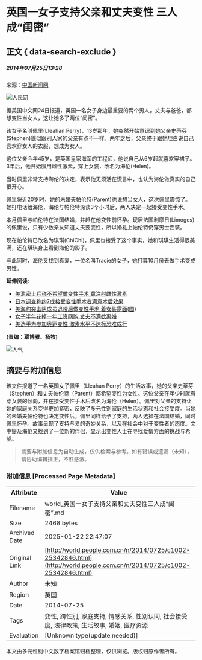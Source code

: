 # 英国一女子支持父亲和丈夫变性 三人成“闺密”

## 正文 { data-search-exclude }


##### 2014年07月25日13:28    
来源：[中国新闻网](http://www.chinanews.com/)

![人民网](http://58.68.146.78/index/?cid=&catalogs=1002&keyword=&refer=)

据美国中文网24日报道，英国一名女子身边最重要的两个男人，丈夫与爸爸，都想变性当女人，这让她多了两位“闺密”。

该女子名叫佩里(Lleahan Perry)，13岁那年，她突然开始意识到她父亲史蒂芬(Stephen)貌似跟别人家的父亲有点不一样。两年之后，父亲终于跟她坦白说自己喜欢穿女人的衣服，想成为女人。

这位父亲今年45岁，是英国皇家海军的工程师，他说自己从6岁起就喜欢穿裙子。3年后，他开始服用雌性激素，穿上女装，改名为海伦(Helen)。

当时佩里非常支持海伦的决定，表示他无须活在谎言中，也认为海伦做真实的自己很开心。

佩里将近20岁时，她的未婚夫帕伦特(Parent)也说想当女人，这次佩里震惊了。她打电话给海伦，海伦与帕伦特深谈3个小时后，两人决定一起接受变性手术。

本月佩里与帕伦特在法国结婚，并赶在他变性前怀孕。现居法国利摩日(Limoges)的佩里说，只有少数亲友知道丈夫要变性，所以婚礼上帕伦特仍穿男士西装。

现在帕伦特已改名为琪琪(ChiChi)，佩里也接受了这个事实，她和琪琪生活得很美满，还在琪琪身上看到海伦的影子。

与此同时，海伦又找到真爱，一位名叫Tracie的女子，她打算10月份去做手术变成男性。

**延伸阅读:**

- [美泄密士兵称不希望做变性手术 冀注射雌性激素](http://world.people.com.cn/n/2013/0827/c157278-22707895.html)
- [日本调查称约7成接受变性手术者满意术后效果](http://travel.people.com.cn/n/2013/0711/c41570-22158967.html)
- [美海豹突击队成员退役后做变性手术 着女装露面(图)](http://world.people.com.cn/n/2013/0605/c157278-21746196.html)
- [女子半年花掉一年工资网购 丈夫不满欲离婚](http://society.people.com.cn/n/2013/0402/c136657-21001368.html)
- [美选手为参加奥运变性 激素水平不达标恐难成行](http://sports.people.com.cn/GB/22176/18122528.html)

__(责编：覃博雅、杨牧)__ 

![人气](http://58.68.146.44:8000/c.gif?id=25342846)
<!-- tcd_original_link http://world.people.com.cn/n/2014/0725/c1002-25342846.html -->


## 摘要与附加信息

<!-- tcd_abstract -->
该文件报道了一名英国女子佩里（Lleahan Perry）的生活故事，她的父亲史蒂芬（Stephen）和丈夫帕伦特（Parent）都希望变性为女性。这位父亲在年少时就有穿女装的倾向，并在接受变性手术后改名为海伦（Helen）。佩里对父亲的支持让她的家庭关系变得更加紧密，反映了多元性别家庭的生活状态和社会接受度。当她的未婚夫帕伦特也决定变性后，佩里同样给予了支持，两人选择在法国结婚，同时佩里怀孕。故事呈现了支持与爱的奇妙关系，以及在社会中对于变性者的态度。文中提及海伦又找到了一位新的伴侣，显示出变性人士在寻找爱情方面的挑战与希望。
<!-- tcd_abstract_end -->

> 摘要与附加信息为自动生成，仅供检索与参考。如有错误或遗漏（未知），请协助编辑指正，不胜感激。

### 附加信息 [Processed Page Metadata]

| Attribute       | Value                                  |
|-----------------|----------------------------------------|
| Filename        | world_英国一女子支持父亲和丈夫变性三人成“闺密”.md                             |
| Size            | 2468 bytes                           |
| Archived Date   | 2025-01-22 22:47:07                             |
| Original Link   | [http://world.people.com.cn/n/2014/0725/c1002-25342846.html](http://world.people.com.cn/n/2014/0725/c1002-25342846.html)                       |
| Author          | 未知                               |
| Region          | 英国                               |
| Date            | 2014-07-25                                 |
| Tags            | 变性, 跨性别, 家庭支持, 情感关系, 性别认同, 社会接受度, 法律政策, 生活故事, 婚姻, 医疗资源                                 |
| Evaluation            | [Unknown type(update needed)]                                 |
<!-- tcd_table_end -->

本文由多元性别中文数字档案馆归档整理，仅供浏览。版权归原作者所有。
